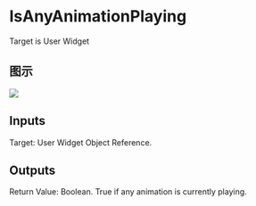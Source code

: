 # IsAnyAnimationPlaying

Target is User Widget

## 图示

![]($-20221218-21212701.png)

## Inputs

Target: User Widget Object Reference.  

## Outputs

Return Value: Boolean. True if any animation is currently playing.


